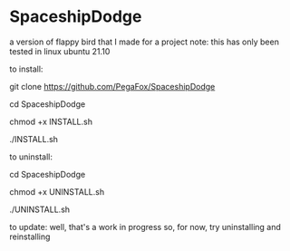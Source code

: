 # SpaceshipDodge
a version of flappy bird that I made for a project
note: this has only been tested in linux ubuntu 21.10

to install:

git clone https://github.com/PegaFox/SpaceshipDodge

cd SpaceshipDodge

chmod +x INSTALL.sh

./INSTALL.sh


to uninstall:

cd SpaceshipDodge

chmod +x UNINSTALL.sh

./UNINSTALL.sh


to update:
well, that's a work in progress so, for now, try uninstalling and reinstalling

